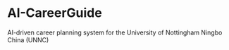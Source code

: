 # AI-CareerGuide
AI-driven career planning system for the University of Nottingham Ningbo China (UNNC)

